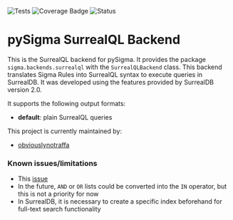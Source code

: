 ![Tests](https://github.com/SigmaHQ/pySigma-backend-surrealql/actions/workflows/test.yml/badge.svg)
![Coverage Badge](https://img.shields.io/endpoint?url=https://gist.githubusercontent.com/thomaspatzke/de5623fbf07513f8c1170083f2d5b71c/raw/SigmaHQ-pySigma-backend-surrealql.json)
![Status](https://img.shields.io/badge/Status-pre--release-orange)

# pySigma SurrealQL Backend

This is the SurrealQL backend for pySigma. It provides the package `sigma.backends.surrealql` with the `SurrealQLBackend` class.
This backend translates Sigma Rules into SurrealQL syntax to execute queries in SurrealDB. It was developed using the features provided by SurrealDB version 2.0.

It supports the following output formats:

* **default**: plain SurrealQL queries

This project is currently maintained by:

* [obviouslynotraffa](https://github.com/obviouslynotraffa/)


### Known issues/limitations
* This [issue](https://github.com/obviouslynotraffa/pySigma-backend-surrealql/issues/1)
* In the future, `AND` or `OR` lists could be converted into the `IN` operator, but this is not a priority for now
* In SurrealDB, it is necessary to create a specific index beforehand for full-text search functionality